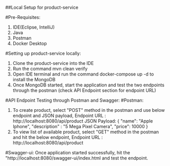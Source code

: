 ##Local Setup for product-service

#Pre-Requisites:
1. IDE(Eclipse, IntelliJ)
2. Java
3. Postman
4. Docker Desktop

#Setting up product-service locally:
1. Clone the product-service into the IDE
2. Run the command mvn clean verify
3. Open IDE terminal and run the command docker-compose up -d to install the MongoDB
4. Once MongoDB started, start the application and test the two endpoints through the postman (check API Endpoint section for endpoint URL)

#API Endpoint Testing through Postman and Swagger:
#Postman:
1. To create product, select "POST" method in the postman and use below endpoint and JSON payload, 
   Endpoint URL : http://localhost:8080/api/product
   JSON Payload:
   {
     "name": "Apple Iphone",
      "description" : "5 Mega Pixel Camera",
      "price": 10000
   }
2. To view list of available product, select "GET" method in the postman and hit the below endpoint,
   Endpoint URL : http://localhost:8080/api/product

#Swagger-ui:
Once application started successfully, hit the "http://localhost:8080/swagger-ui/index.html and test the endpoint.
